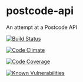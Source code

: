 # postcode-api
An attempt at a Postcode API

[![Build Status](https://travis-ci.com/mattbryce93/postcode-api.svg?branch=master)](https://travis-ci.com/mattbryce93/postcode-api)

[![Code Climate](https://codeclimate.com/github/mattbryce93/postcode-api/badges/gpa.svg)](https://codeclimate.com/github/mattbryce93/postcode-api)

[![Code Coverage](https://codecov.io/gh/mattbryce93/postcode-api/branch/master/graph/badge.svg)](https://codecov.io/gh/mattbryce93/postcode-api)

[![Known Vulnerabilities](https://snyk.io/test/github/mattbryce93/postcode-api/badge.svg?targetFile=package.json)](https://snyk.io/test/github/mattbryce93/postcode-api?targetFile=package.json)